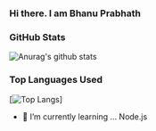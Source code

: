### Hi there. I am Bhanu Prabhath


### GitHub Stats

![Anurag's github stats](https://github-readme-stats.vercel.app/api?username=anuraghazra&show_icons=true&theme=darcula)


### Top Languages Used
[![Top Langs](https://github-readme-stats.vercel.app/api/top-langs/?username=bhanu7410&layout=compact&theme=ayu)]
- 🌱 I’m currently learning ... Node.js
